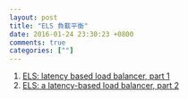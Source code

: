 ```yaml
---
layout: post
title: "ELS 負載平衡"
date: 2016-01-24 23:30:23 +0800
comments: true
categories: [""]
---
```


<!-- more -->

1. [ELS: latency based load balancer, part 1]
2. [ELS: a latency-based load balancer, part 2]

[ELS: latency based load balancer, part 1]:https://labs.spotify.com/2015/12/08/els-part-1/
[ELS: a latency-based load balancer, part 2]:https://labs.spotify.com/2015/12/09/els-part-2/